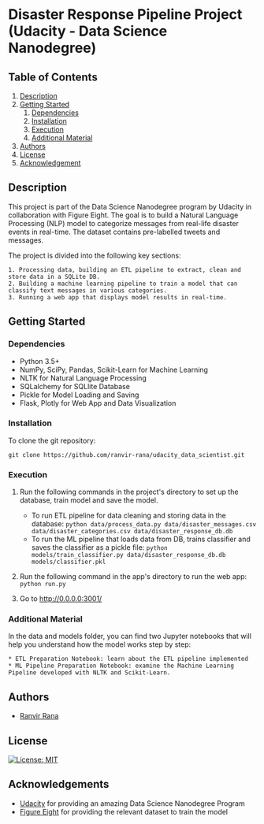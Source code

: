 # Disaster Response Pipeline Project (Udacity - Data Science Nanodegree)

## Table of Contents
1. [Description](#description)
2. [Getting Started](#getting_started)
	1. [Dependencies](#dependencies)
	2. [Installation](#installation)
	3. [Execution](#execution)
	4. [Additional Material](#material)
3. [Authors](#authors)
4. [License](#license)
5. [Acknowledgement](#acknowledgement)

<a name="descripton"></a>
## Description

This project is part of the Data Science Nanodegree program by Udacity in collaboration with Figure Eight. The goal is to build a Natural Language Processing (NLP) model to categorize messages from real-life disaster events in real-time. The dataset contains pre-labelled tweets and messages.

The project is divided into the following key sections:

    1. Processing data, building an ETL pipeline to extract, clean and store data in a SQLite DB.
    2. Building a machine learning pipeline to train a model that can classify text messages in various categories.
    3. Running a web app that displays model results in real-time.

<a name="getting_started"></a>
## Getting Started

<a name="dependencies"></a>
### Dependencies

* Python 3.5+
* NumPy, SciPy, Pandas, Scikit-Learn for Machine Learning
* NLTK for Natural Language Processing
* SQLalchemy for SQLlite Database
* Pickle for Model Loading and Saving
* Flask, Plotly for Web App and Data Visualization

<a name="installation"></a>
### Installation

To clone the git repository:
```
git clone https://github.com/ranvir-rana/udacity_data_scientist.git
```

<a name="execution"></a>
### Execution

1. Run the following commands in the project's directory to set up the database, train model and save the model.

    - To run ETL pipeline for data cleaning and storing data in the database:
        `python data/process_data.py data/disaster_messages.csv data/disaster_categories.csv data/disaster_response_db.db`
    - To run the ML pipeline that loads data from DB, trains classifier and saves the classifier as a pickle file:
        `python models/train_classifier.py data/disaster_response_db.db models/classifier.pkl`
        
2. Run the following command in the app's directory to run the web app:
    `python run.py`

3. Go to http://0.0.0.0:3001/

<a name="material"></a>
### Additional Material

In the data and models folder, you can find two Jupyter notebooks that will help you understand how the model works step by step:

    * ETL Preparation Notebook: learn about the ETL pipeline implemented
    * ML Pipeline Preparation Notebook: examine the Machine Learning Pipeline developed with NLTK and Scikit-Learn.

<a name="authors"></a>
## Authors

* [Ranvir Rana](https://github.com/ranvir-rana)

<a name="license"></a>
## License

[![License: MIT](https://img.shields.io/badge/License-MIT-yellow.svg)](https://opensource.org/licenses/MIT)

<a name="acknowledgement"></a>
## Acknowledgements

* [Udacity](https://www.udacity.com/) for providing an amazing Data Science Nanodegree Program
* [Figure Eight](https://www.figure-eight.com/) for providing the relevant dataset to train the model
